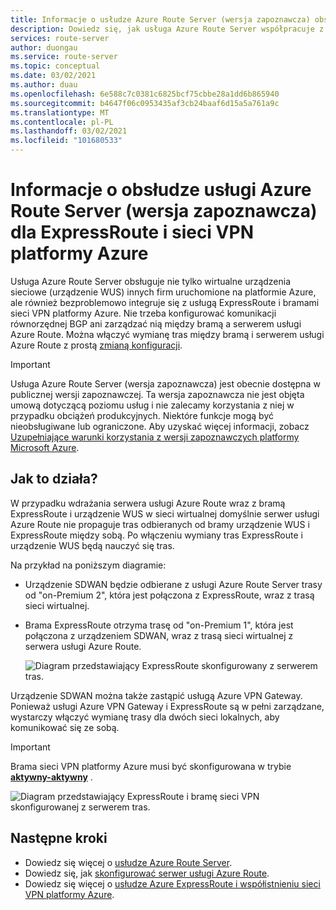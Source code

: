 ```yaml
---
title: Informacje o usłudze Azure Route Server (wersja zapoznawcza) obsługuje ExpressRoute i sieć VPN platformy Azure
description: Dowiedz się, jak usługa Azure Route Server współpracuje z usługą ExpressRoute i bramami sieci VPN platformy Azure.
services: route-server
author: duongau
ms.service: route-server
ms.topic: conceptual
ms.date: 03/02/2021
ms.author: duau
ms.openlocfilehash: 6e588c7c0381c6825bcf75cbbe28a1dd6b865940
ms.sourcegitcommit: b4647f06c0953435af3cb24baaf6d15a5a761a9c
ms.translationtype: MT
ms.contentlocale: pl-PL
ms.lasthandoff: 03/02/2021
ms.locfileid: "101680533"
---
```

# <a name="about-azure-route-server-preview-support-for-expressroute-and-azure-vpn"></a>Informacje o obsłudze usługi Azure Route Server (wersja zapoznawcza) dla ExpressRoute i sieci VPN platformy Azure

Usługa Azure Route Server obsługuje nie tylko wirtualne urządzenia sieciowe (urządzenie WUS) innych firm uruchomione na platformie Azure, ale również bezproblemowo integruje się z usługą ExpressRoute i bramami sieci VPN platformy Azure. Nie trzeba konfigurować komunikacji równorzędnej BGP ani zarządzać nią między bramą a serwerem usługi Azure Route. Można włączyć wymianę tras między bramą i serwerem usługi Azure Route z prostą [zmianą konfiguracji](quickstart-configure-route-server-powershell.md#route-exchange).

> [!IMPORTANT]
> Usługa Azure Route Server (wersja zapoznawcza) jest obecnie dostępna w publicznej wersji zapoznawczej.
> Ta wersja zapoznawcza nie jest objęta umową dotyczącą poziomu usług i nie zalecamy korzystania z niej w przypadku obciążeń produkcyjnych. Niektóre funkcje mogą być nieobsługiwane lub ograniczone.
> Aby uzyskać więcej informacji, zobacz [Uzupełniające warunki korzystania z wersji zapoznawczych platformy Microsoft Azure](https://azure.microsoft.com/support/legal/preview-supplemental-terms/).

## <a name="how-does-it-work"></a>Jak to działa?

W przypadku wdrażania serwera usługi Azure Route wraz z bramą ExpressRoute i urządzenie WUS w sieci wirtualnej domyślnie serwer usługi Azure Route nie propaguje tras odbieranych od bramy urządzenie WUS i ExpressRoute między sobą. Po włączeniu wymiany tras ExpressRoute i urządzenie WUS będą nauczyć się tras.

Na przykład na poniższym diagramie:

* Urządzenie SDWAN będzie odbierane z usługi Azure Route Server trasy od "on-Premium 2", która jest połączona z ExpressRoute, wraz z trasą sieci wirtualnej.

* Brama ExpressRoute otrzyma trasę od "on-Premium 1", która jest połączona z urządzeniem SDWAN, wraz z trasą sieci wirtualnej z serwera usługi Azure Route.

    ![Diagram przedstawiający ExpressRoute skonfigurowany z serwerem tras.](./media/expressroute-vpn-support/expressroute-with-route-server.png)

Urządzenie SDWAN można także zastąpić usługą Azure VPN Gateway. Ponieważ usługi Azure VPN Gateway i ExpressRoute są w pełni zarządzane, wystarczy włączyć wymianę trasy dla dwóch sieci lokalnych, aby komunikować się ze sobą.

> [!IMPORTANT] 
> Brama sieci VPN platformy Azure musi być skonfigurowana w trybie [**aktywny-aktywny**](../vpn-gateway/vpn-gateway-activeactive-rm-powershell.md) .
>

![Diagram przedstawiający ExpressRoute i bramę sieci VPN skonfigurowanej z serwerem tras.](./media/expressroute-vpn-support/expressroute-and-vpn-with-route-server.png)

## <a name="next-steps"></a>Następne kroki

- Dowiedz się więcej o [usłudze Azure Route Server](route-server-faq.md).
- Dowiedz się, jak [skonfigurować serwer usługi Azure Route](quickstart-configure-route-server-powershell.md).
- Dowiedz się więcej o [usłudze Azure ExpressRoute i współistnieniu sieci VPN platformy Azure](../expressroute/expressroute-howto-coexist-resource-manager.md).

